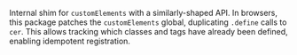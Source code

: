 Internal shim for `customElements` with a similarly-shaped API. In browsers, this package patches the `customElements` global, duplicating `.define` calls to `cer`. This allows tracking which classes and tags have already been defined, enabling idempotent registration.
